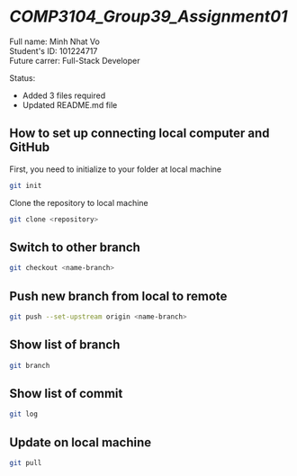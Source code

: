 # *_COMP3104_Group39_Assignment01_*

Full name: Minh Nhat Vo <br />
Student's ID: 101224717 <br />
Future carrer: Full-Stack Developer

Status: 

* Added 3 files required
* Updated README.md file

## How to set up connecting local computer and GitHub
First, you need to initialize to your folder at local machine

```bash
git init
```
Clone the repository to local machine

```bash
git clone <repository>
```

## Switch to other branch

```bash
git checkout <name-branch>
```

## Push new branch from local to remote

```bash
git push --set-upstream origin <name-branch>
```

## Show list of branch

```bash
git branch
```

## Show list of commit

```bash
git log
```

## Update on local machine

```bash
git pull
```